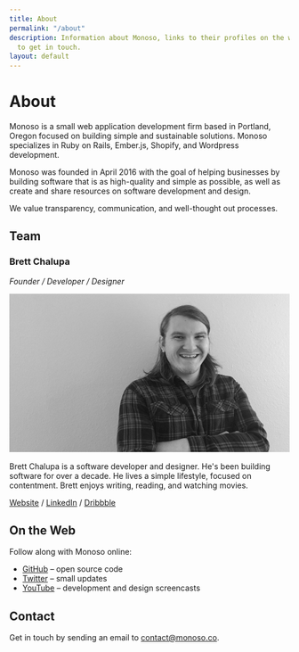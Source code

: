 ```yaml
---
title: About
permalink: "/about"
description: Information about Monoso, links to their profiles on the web, and how
  to get in touch.
layout: default
---
```


# About

Monoso is a small web application development firm based in Portland,
Oregon focused on building simple and sustainable solutions. Monoso
specializes in Ruby on Rails, Ember.js, Shopify, and Wordpress
development.

Monoso was founded in April 2016 with the goal of helping businesses by
building software that is as high-quality and simple as possible, as
well as create and share resources on software development and design.

We value transparency, communication, and well-thought out processes.

## Team

### Brett Chalupa

*Founder / Developer / Designer*

![Photo of Brett](/img/about_brett.jpg)

Brett Chalupa is a software developer and designer. He's been building
software for over a decade. He lives a simple lifestyle, focused on
contentment. Brett enjoys writing, reading, and watching movies.

[Website](http://www.brettchalupa.com) /
[LinkedIn](https://www.linkedin.com/in/brett-chalupa) /
[Dribbble](https://dribbble.com/brettchalupa)

## On the Web

Follow along with Monoso online:

- [GitHub](https://github.com/monoso) &ndash; open source code
- [Twitter](https://twitter.com/monoso_co) &ndash; small updates
- [YouTube](https://www.youtube.com/channel/UCQXaIyeRqHjK9EK41b8J3yQ) &ndash;
  development and design screencasts

## Contact

Get in touch by sending an email to
[contact@monoso.co](mailto:contact@monoso.co).
